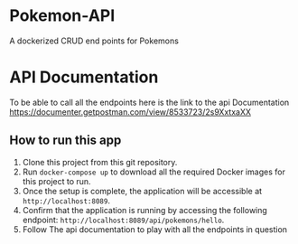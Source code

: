# Pokemon-API
A dockerized CRUD end points for Pokemons

# API Documentation
To be able to call all the endpoints here is the link to the api Documentation
https://documenter.getpostman.com/view/8533723/2s9XxtxaXX




## How to run this app

1. Clone this project from this git repository.
2. Run `docker-compose up` to download all the required Docker images for this project to run.
3. Once the setup is complete, the application will be accessible at `http://localhost:8089`.
4. Confirm that the application is running by accessing the following endpoint: `http://localhost:8089/api/pokemons/hello`.
5. Follow The api documentation to play with all the endpoints in question



